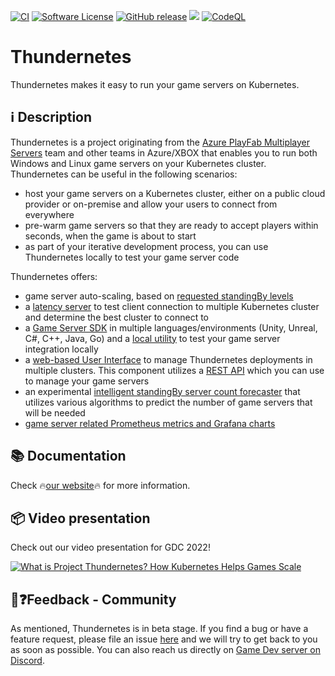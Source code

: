 [![CI](https://github.com/PlayFab/thundernetes/actions/workflows/main.yml/badge.svg)](https://github.com/PlayFab/thundernetes/actions/workflows/main.yml)
[![Software License](https://img.shields.io/badge/license-Apache-brightgreen.svg?style=flat-square)](LICENSE)
[![GitHub release](https://img.shields.io/github/release/playfab/thundernetes.svg)](https://github.com/playfab/thundernetes/releases)
![](https://img.shields.io/badge/status-beta-lightgreen.svg)
[![CodeQL](https://github.com/PlayFab/thundernetes/actions/workflows/codeql-analysis.yml/badge.svg)](https://github.com/PlayFab/thundernetes/actions/workflows/codeql-analysis.yml)

# Thundernetes

Thundernetes makes it easy to run your game servers on Kubernetes.

## ℹ️ Description

Thundernetes is a project originating from the [Azure PlayFab Multiplayer Servers](https://docs.microsoft.com/gaming/playfab/features/multiplayer/servers/) team and other teams in Azure/XBOX that enables you to run both Windows and Linux game servers on your Kubernetes cluster. Thundernetes can be useful in the following scenarios:

- host your game servers on a Kubernetes cluster, either on a public cloud provider or on-premise and allow your users to connect from everywhere
- pre-warm game servers so that they are ready to accept players within seconds, when the game is about to start
- as part of your iterative development process, you can use Thundernetes locally to test your game server code

Thundernetes offers:

- game server auto-scaling, based on [requested standingBy levels](https://playfab.github.io/thundernetes/gameserverbuild.html)
- a [latency server](https://playfab.github.io/thundernetes/howtos/latencyserver.html) to test client connection to multiple Kubernetes cluster and determine the best cluster to connect to
- a [Game Server SDK](https://playfab.github.io/thundernetes/gsdk/README.html) in multiple languages/environments (Unity, Unreal, C#, C++, Java, Go) and a [local utility](https://playfab.github.io/thundernetes/gsdk/runlocalmultiplayeragent.html) to test your game server integration locally
- a [web-based User Interface](https://playfab.github.io/thundernetes/thundernetesui/README.html) to manage Thundernetes deployments in multiple clusters. This component utilizes a [REST API](https://playfab.github.io/thundernetes/gameserverapi/README.html) which you can use to manage your game servers
- an experimental [intelligent standingBy server count forecaster](https://playfab.github.io/thundernetes/howtos/intelligentscaling.html) that utilizes various algorithms to predict the number of game servers that will be needed
- [game server related Prometheus metrics and Grafana charts](https://playfab.github.io/thundernetes/howtos/monitoring.html)

## 📚 Documentation

Check 🔥[our website](https://playfab.github.io/thundernetes)🔥 for more information.

## 📦 Video presentation

Check out our video presentation for GDC 2022!

[![What is Project Thundernetes? How Kubernetes Helps Games Scale](https://img.youtube.com/vi/zwnUfq1ygic/0.jpg)](https://www.youtube.com/watch?v=zwnUfq1ygic)

## 💬❓Feedback - Community 

As mentioned, Thundernetes is in beta stage. If you find a bug or have a feature request, please file an issue [here](https://github.com/PlayFab/thundernetes/issues) and we will try to get back to you as soon as possible. You can also reach us directly on [Game Dev server on Discord](https://aka.ms/msftgamedevdiscord).
